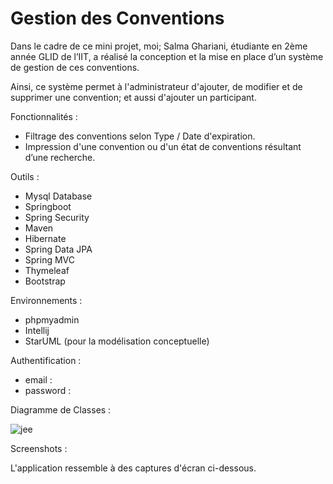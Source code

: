 # **Gestion des Conventions**

 Dans le cadre de ce mini projet, moi; Salma Ghariani, étudiante en 2ème année GLID de l’IIT, a réalisé la conception et la mise en place d’un système de gestion de ces conventions. 
 
 Ainsi, ce système permet à l'administrateur d'ajouter, de modifier et de supprimer une convention; et aussi d'ajouter un participant. 
 
 Fonctionnalités :
 
 * Filtrage des conventions selon Type / Date d'expiration.
 * Impression d'une convention ou d'un état de conventions résultant d’une recherche.
 
Outils :
 
 * Mysql Database
 * Springboot
 * Spring Security
 * Maven
 * Hibernate 
 * Spring Data JPA 
 * Spring MVC 
 * Thymeleaf
 * Bootstrap
 
 Environnements :
 
 * phpmyadmin
 * Intellij
 * StarUML (pour la  modélisation conceptuelle)
 
 Authentification :
 
 * email : 
 * password : 
 
 Diagramme de Classes :

![jee](/uploads/0e1c7cbe45608b0d390150f2d8a3a34d/jee.png)
             
 Screenshots : 

L'application ressemble à des captures d'écran ci-dessous.


              